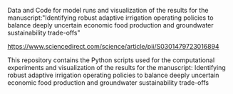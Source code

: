 Data and Code for model runs and visualization of the results for the manuscript:"Identifying robust adaptive irrigation operating policies to balance deeply uncertain economic food production and groundwater sustainability trade-offs"

https://www.sciencedirect.com/science/article/pii/S0301479723016894



This repository contains the Python scripts used for the computational experiments and visualization of the results for the manuscript: 
Identifying robust adaptive irrigation operating policies to balance deeply uncertain economic food production and groundwater sustainability trade-offs
